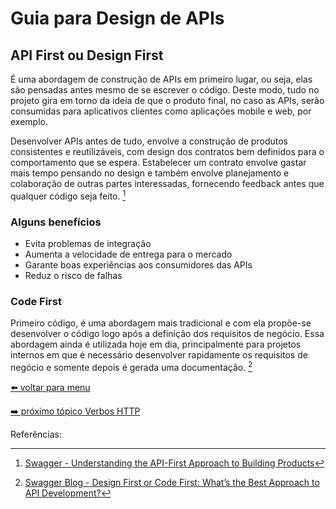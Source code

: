 # Guia para Design de APIs

## API First ou Design First

É uma abordagem de construção de APIs em primeiro lugar, ou seja, elas são pensadas antes mesmo de se escrever o código. Deste modo, tudo no projeto gira em torno da ideia de que o produto final, no caso as APIs, serão consumidas para aplicativos clientes como aplicações mobile e web, por exemplo.

Desenvolver APIs antes de tudo, envolve a construção de produtos consistentes e reutilizáveis, com design dos contratos bem definidos para o comportamento que se espera. Estabelecer um contrato envolve gastar mais tempo pensando no design e também envolve planejamento e colaboração de outras partes interessadas, fornecendo feedback antes que qualquer código seja feito. [^1]

### Alguns benefícios

- Evita problemas de integração
- Aumenta a velocidade de entrega para o mercado
- Garante boas experiências aos consumidores das APIs
- Reduz o risco de falhas


### Code First

Primeiro código, é uma abordagem mais tradicional e com ela propõe-se desenvolver o código logo após a definição dos requisitos de negócio. Essa abordagem ainda é utilizada hoje em dia, principalmente para projetos internos em que é necessário desenvolver rapidamente os requisitos de negócio e somente depois é gerada uma documentação. [^2]

[⬅️ voltar para menu](index.md)

[➡️ próximo tópico Verbos HTTP](http-verbs.md)

Referências:

[^1]: [Swagger - Understanding  the API-First Approach to Building Products](https://swagger.io/resources/articles/adopting-an-api-first-approach/)
[^2]: [Swagger Blog - Design First or Code First: What’s the Best Approach to API Development?](https://swagger.io/blog/api-design/design-first-or-code-first-api-development/)
